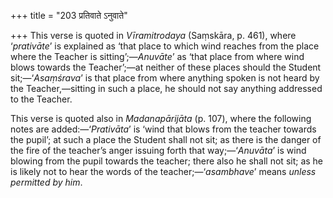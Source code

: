 +++
title = "203 प्रतिवाते ऽनुवाते"

+++
This verse is quoted in *Vīramitrodaya* (Saṃskāra, p. 461), where
‘*prativāte*’ is explained as ‘that place to which wind reaches from the
place where the Teacher is sitting’;—*Anuvāte*’ as ‘that place from
where wind blows towards the Teacher’;—at neither of these places should
the Student sit;—‘*Asaṃśrava*’ is that place from where anything spoken
is not heard by the Teacher,—sitting in such a place, he should not say
anything addressed to the Teacher.

This verse is quoted also in *Madanapārijāta* (p. 107), where the
following notes are added:—‘*Prativāta*’ is ‘wind that blows from the
teacher towards the pupil’; at such a place the Student shall not sit;
as there is the danger of the fire of the teacher’s anger issuing forth
that way;—‘*Anuvāta*’ is wind blowing from the pupil towards the
teacher; there also he shall not sit; as he is likely not to hear the
words of the teacher;—‘*asambhave*’ means *unless permitted by him*.


